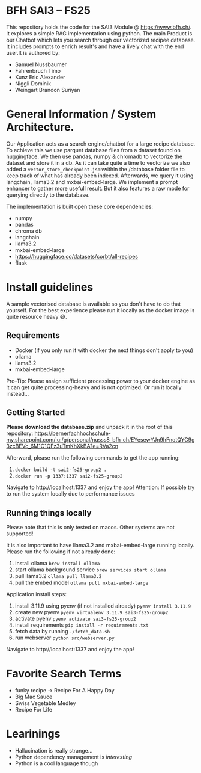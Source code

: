 # BFH SAI3 – FS25
This repository holds  the code for the SAI3 Module @ https://www.bfh.ch/. It explores a simple RAG implementation using python.
The main Product is our Chatbot which lets you search through our vectorized recipee database. It includes prompts to enrich result's and have a lively chat with the end user.It is authored by:

- Samuel Nussbaumer
- Fahrenbruch Timo 
- Kunz Eric Alexander
- Niggli Dominik
- Weingart Brandon Suriyan

# General Information / System Architecture.
Our Application acts as a search engine/chatbot for a large recipe database. 
To achieve this we use parquet database files from a dataset found on huggingface. We then use pandas, numpy & chromadb to
vectorize the dataset and store it in a db. As it can take quite a time to vectorize we also added a `vector_store_checkpoint.json`within the /database folder file to keep track of what has already been indexed.
Afterwards, we query it using langchain, llama3.2 and mxbai-embed-large. 
We implement a prompt enhancer to gather more usefull result. But it also features a raw mode for querying directly to the database.

The implementation is built open these core dependencies:

- numpy
- pandas
- chroma db
- langchain
- llama3.2
- mxbai-embed-large
- https://huggingface.co/datasets/corbt/all-recipes
- flask

# Install guidelines
A sample vectorised database is available so you don't have to do that yourself. For the best experience please run it locally as the docker image is quite resource heavy 😅.

## Requirements
- Docker (if you only run it with docker the next things don't apply to you)
- ollama
- llama3.2
- mxbai-embed-large

Pro-Tip: Please assign sufficient processing power to your docker engine as it can get quite processing-heavy and is not optimized. Or run it locally instead...

## Getting Started
**Please download the database.zip** and unpack it in the root of this repository: https://bernerfachhochschule-my.sharepoint.com/:u:/g/personal/nusss8_bfh_ch/EYesewYJn9hFnotQYC9g3zcBEVc_6M1C1QFz3uTmKhXkBA?e=RVa2cn

Afterward, please run the following commands to get the app running:
1. `docker build -t sai2-fs25-group2 .`
2. `docker run -p 1337:1337 sai2-fs25-group2`

Navigate to http://localhost:1337 and enjoy the app!
Attention: If possible try to run the system locally due to performance issues

## Running things locally
Please note that this is only tested on macos. Other systems are not supported!

It is also important to have llama3.2 and mxbai-embed-large running locally. Please run the following if not already done:

1. install ollama `brew install ollama`
2. start ollama background service `brew services start ollama`
3. pull llama3.2 `ollama pull llama3.2`
4. pull the embed model `ollama pull mxbai-embed-large`

Application install steps:
1. install 3.11.9 using pyenv (if not installed already) `pyenv install 3.11.9`
2. create new pyenv `pyenv virtualenv 3.11.9 sai3-fs25-group2`
3. activate pyenv `pyenv activate sai3-fs25-group2`
4. install requirements `pip install -r requirements.txt`
5. fetch data by running `./fetch_data.sh`
6. run webserver `python src/webserver.py`

Navigate to http://localhost:1337 and enjoy the app!

# Favorite Search Terms

- funky recipe -> Recipe For A Happy Day
- Big Mac Sauce
- Swiss Vegetable Medley
- Recipe For Life

# Learinings

- Hallucination is really strange...
- Python dependency management is _interesting_
- Python is a cool language though

